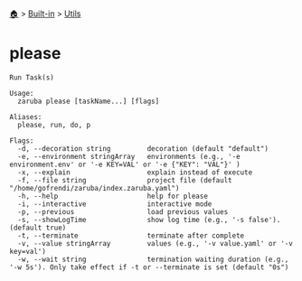 <!--startTocHeader-->
[🏠](../../README.md) > [Built-in](../README.md) > [Utils](README.md)
# please
<!--endTocHeader-->

```
Run Task(s)

Usage:
  zaruba please [taskName...] [flags]

Aliases:
  please, run, do, p

Flags:
  -d, --decoration string         decoration (default "default")
  -e, --environment stringArray   environments (e.g., '-e environment.env' or '-e KEY=VAL' or '-e {"KEY": "VAL"}' )
  -x, --explain                   explain instead of execute
  -f, --file string               project file (default "/home/gofrendi/zaruba/index.zaruba.yaml")
  -h, --help                      help for please
  -i, --interactive               interactive mode
  -p, --previous                  load previous values
  -s, --showLogTime               show log time (e.g., '-s false'). (default true)
  -t, --terminate                 terminate after complete
  -v, --value stringArray         values (e.g., '-v value.yaml' or '-v key=val')
  -w, --wait string               termination waiting duration (e.g., '-w 5s'). Only take effect if -t or --terminate is set (default "0s")

```

<!--startTocSubtopic-->

<!--endTocSubtopic-->